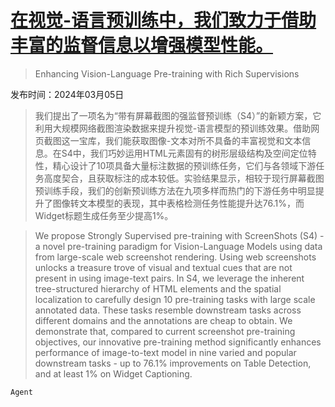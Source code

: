 # [在视觉-语言预训练中，我们致力于借助丰富的监督信息以增强模型性能。](https://arxiv.org/abs/2403.03346)

> Enhancing Vision-Language Pre-training with Rich Supervisions

发布时间：2024年03月05日

> 我们提出了一项名为“带有屏幕截图的强监督预训练（S4）”的新颖方案，它利用大规模网络截图渲染数据来提升视觉-语言模型的预训练效果。借助网页截图这一宝库，我们能获取图像-文本对所不具备的丰富视觉和文本信息。在S4中，我们巧妙运用HTML元素固有的树形层级结构及空间定位特性，精心设计了10项具备大量标注数据的预训练任务，它们与各领域下游任务高度契合，且获取标注的成本较低。实验结果显示，相较于现行屏幕截图预训练手段，我们的创新预训练方法在九项多样而热门的下游任务中明显提升了图像转文本模型的表现，其中表格检测任务性能提升达76.1%，而Widget标题生成任务至少提高1%。

> We propose Strongly Supervised pre-training with ScreenShots (S4) - a novel pre-training paradigm for Vision-Language Models using data from large-scale web screenshot rendering. Using web screenshots unlocks a treasure trove of visual and textual cues that are not present in using image-text pairs. In S4, we leverage the inherent tree-structured hierarchy of HTML elements and the spatial localization to carefully design 10 pre-training tasks with large scale annotated data. These tasks resemble downstream tasks across different domains and the annotations are cheap to obtain. We demonstrate that, compared to current screenshot pre-training objectives, our innovative pre-training method significantly enhances performance of image-to-text model in nine varied and popular downstream tasks - up to 76.1% improvements on Table Detection, and at least 1% on Widget Captioning.

`Agent`
